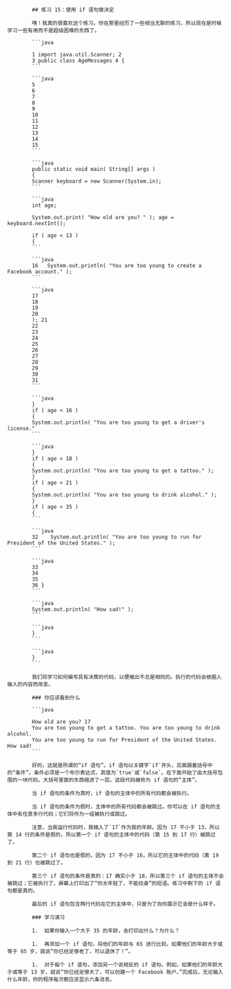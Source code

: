             ## 练习 15：使用 if 语句做决定

            嘿！我真的很喜欢这个练习。你在那里经历了一些相当无聊的练习，所以现在是时候学习一些有用而不是超级困难的东西了。

            ```java

            1 import java.util.Scanner; 2
            3 public class AgeMessages 4 {
            ```

            ```java
            5
            6
            7
            8
            9
            10
            11
            12
            13
            14
            15
            ```

            ```java
            public static void main( String[] args )
            {
            Scanner keyboard = new Scanner(System.in);
            ```

            ```java
            int age;

            System.out.print( "How old are you? " ); age = keyboard.nextInt();

            if ( age < 13 )
            {
            ```

            ```java
            16   System.out.println( "You are too young to create a Facebook account." );
            ```

            ```java
            17
            18
            19
            20
            ); 21
            22
            23
            24
            25
            26
            27
            28
            29
            30
            31
            ```

            ```java
            }
            if ( age < 16 )
            {
            System.out.println( "You are too young to get a driver's license."
            ```

            ```java
            }
            if ( age < 18 )
            {
            System.out.println( "You are too young to get a tattoo." );
            }
            if ( age < 21 )
            {
            System.out.println( "You are too young to drink alcohol." );
            }
            if ( age < 35 )
            {
            ```

            ```java
            32    System.out.println( "You are too young to run for President of the United States." );
            ```

            ```java
            33
            34
            35
            36 }
            ```

            ```java
            System.out.println( "How sad!" );
            ```

            ```java
            }
            ```

            ```java
            }
            ```

            我们将学习如何编写具有决策的代码，以便输出不总是相同的。执行的代码会根据人输入的内容而改变。

            ### 你应该看到什么

            ```java

            How old are you? 17
            You are too young to get a tattoo. You are too young to drink alcohol.
            You are too young to run for President of the United States. How sad!
            ```

            好的，这就是所谓的“if 语句”。if 语句以关键字`if`开头，后面跟着括号中的“条件”。条件必须是一个布尔表达式，其值为`true`或`false`。在下面开始了由大括号包围的一块代码，大括号里面的东西缩进了一层。这段代码被称为 if 语句的“主体”。

            当 if 语句的条件为真时，if 语句的主体中的所有代码都会被执行。

            当 if 语句的条件为假时，主体中的所有代码都会被跳过。你可以在 if 语句的主体中有任意多行代码；它们将作为一组被执行或跳过。

            注意，当我运行代码时，我输入了`17`作为我的年龄。因为 17 不小于 13，所以第 14 行的条件是假的，所以第一个 if 语句的主体中的代码（第 15 到 17 行）被跳过了。

            第二个 if 语句也是假的，因为 17 不小于 16，所以它的主体中的代码（第 19 到 21 行）也被跳过了。

            第三个 if 语句的条件是真的：17 确实小于 18，所以第三个 if 语句的主体不会被跳过；它被执行了，屏幕上打印出了“你太年轻了，不能纹身”的短语。练习中剩下的 if 语句都是真的。

            最后的 if 语句包含两行代码在它的主体中，只是为了向你展示它会是什么样子。

            ### 学习演习

            1.  如果你输入一个大于 35 的年龄，会打印出什么？为什么？

            1.  再添加一个 if 语句，将他们的年龄与 65 进行比较。如果他们的年龄大于或等于 65 岁，就说“你已经足够老了，可以退休了！”。

            1.  对于每个 if 语句，添加另一个说相反的 if 语句。例如，如果他们的年龄大于或等于 13 岁，就说“你已经足够大了，可以创建一个 Facebook 账户。”完成后，无论输入什么年龄，你的程序每次都应该显示六条消息。

